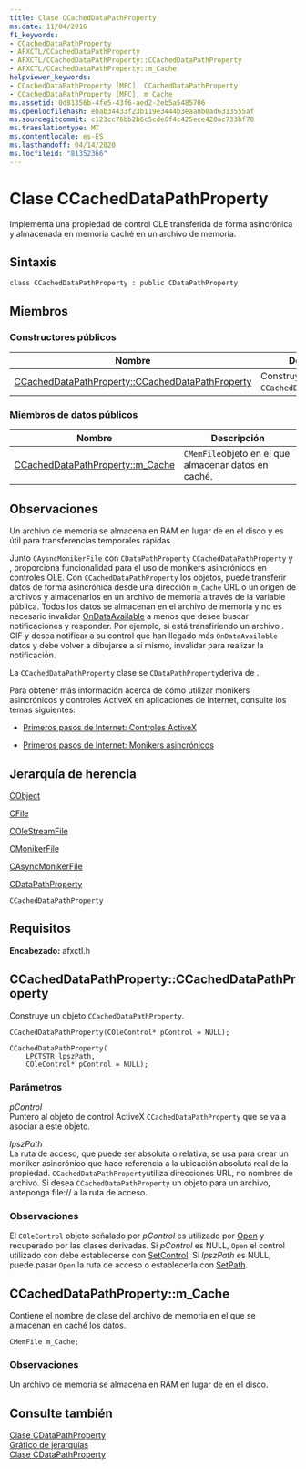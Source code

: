 ```yaml
---
title: Clase CCachedDataPathProperty
ms.date: 11/04/2016
f1_keywords:
- CCachedDataPathProperty
- AFXCTL/CCachedDataPathProperty
- AFXCTL/CCachedDataPathProperty::CCachedDataPathProperty
- AFXCTL/CCachedDataPathProperty::m_Cache
helpviewer_keywords:
- CCachedDataPathProperty [MFC], CCachedDataPathProperty
- CCachedDataPathProperty [MFC], m_Cache
ms.assetid: 0d81356b-4fe5-43f6-aed2-2eb5a5485706
ms.openlocfilehash: ebab34433f23b119e3444b3eaa8b0ad6313555af
ms.sourcegitcommit: c123cc76bb2b6c5cde6f4c425ece420ac733bf70
ms.translationtype: MT
ms.contentlocale: es-ES
ms.lasthandoff: 04/14/2020
ms.locfileid: "81352366"
---
```

# <a name="ccacheddatapathproperty-class"></a>Clase CCachedDataPathProperty

Implementa una propiedad de control OLE transferida de forma asincrónica y almacenada en memoria caché en un archivo de memoria.

## <a name="syntax"></a>Sintaxis

```
class CCachedDataPathProperty : public CDataPathProperty
```

## <a name="members"></a>Miembros

### <a name="public-constructors"></a>Constructores públicos

|Nombre|Descripción|
|----------|-----------------|
|[CCachedDataPathProperty::CCachedDataPathProperty](#ccacheddatapathproperty)|Construye un objeto `CCachedDataPathProperty`.|

### <a name="public-data-members"></a>Miembros de datos públicos

|Nombre|Descripción|
|----------|-----------------|
|[CCachedDataPathProperty::m_Cache](#m_cache)|`CMemFile`objeto en el que almacenar datos en caché.|

## <a name="remarks"></a>Observaciones

Un archivo de memoria se almacena en RAM en lugar de en el disco y es útil para transferencias temporales rápidas.

Junto `CAysncMonikerFile` con `CDataPathProperty` `CCachedDataPathProperty` y , proporciona funcionalidad para el uso de monikers asincrónicos en controles OLE. Con `CCachedDataPathProperty` los objetos, puede transferir datos de forma asincrónica desde una dirección `m_Cache` URL o un origen de archivos y almacenarlos en un archivo de memoria a través de la variable pública. Todos los datos se almacenan en el archivo de memoria y no es necesario invalidar [OnDataAvailable](../../mfc/reference/casyncmonikerfile-class.md#ondataavailable) a menos que desee buscar notificaciones y responder. Por ejemplo, si está transfiriendo un archivo . GIF y desea notificar a su control que han llegado más `OnDataAvailable` datos y debe volver a dibujarse a sí mismo, invalidar para realizar la notificación.

La `CCachedDataPathProperty` clase se `CDataPathProperty`deriva de .

Para obtener más información acerca de cómo utilizar monikers asincrónicos y controles ActiveX en aplicaciones de Internet, consulte los temas siguientes:

- [Primeros pasos de Internet: Controles ActiveX](../../mfc/activex-controls-on-the-internet.md)

- [Primeros pasos de Internet: Monikers asincrónicos](../../mfc/asynchronous-monikers-on-the-internet.md)

## <a name="inheritance-hierarchy"></a>Jerarquía de herencia

[CObject](../../mfc/reference/cobject-class.md)

[CFile](../../mfc/reference/cfile-class.md)

[COleStreamFile](../../mfc/reference/colestreamfile-class.md)

[CMonikerFile](../../mfc/reference/cmonikerfile-class.md)

[CAsyncMonikerFile](../../mfc/reference/casyncmonikerfile-class.md)

[CDataPathProperty](../../mfc/reference/cdatapathproperty-class.md)

`CCachedDataPathProperty`

## <a name="requirements"></a>Requisitos

**Encabezado:** afxctl.h

## <a name="ccacheddatapathpropertyccacheddatapathproperty"></a><a name="ccacheddatapathproperty"></a>CCachedDataPathProperty::CCachedDataPathProperty

Construye un objeto `CCachedDataPathProperty`.

```
CCachedDataPathProperty(COleControl* pControl = NULL);

CCachedDataPathProperty(
    LPCTSTR lpszPath,
    COleControl* pControl = NULL);
```

### <a name="parameters"></a>Parámetros

*pControl*<br/>
Puntero al objeto de control ActiveX `CCachedDataPathProperty` que se va a asociar a este objeto.

*lpszPath*<br/>
La ruta de acceso, que puede ser absoluta o relativa, se usa para crear un moniker asincrónico que hace referencia a la ubicación absoluta real de la propiedad. `CCachedDataPathProperty`utiliza direcciones URL, no nombres de archivo. Si desea `CCachedDataPathProperty` un objeto para un archivo, anteponga file:// a la ruta de acceso.

### <a name="remarks"></a>Observaciones

El `COleControl` objeto señalado por *pControl* es utilizado por [Open](../../mfc/reference/cdatapathproperty-class.md#open) y recuperado por las clases derivadas. Si *pControl* es NULL, `Open` el control utilizado con debe establecerse con [SetControl](../../mfc/reference/cdatapathproperty-class.md#setcontrol). Si *lpszPath* es NULL, puede pasar `Open` la ruta de acceso o establecerla con [SetPath](../../mfc/reference/cdatapathproperty-class.md#setpath).

## <a name="ccacheddatapathpropertym_cache"></a><a name="m_cache"></a>CCachedDataPathProperty::m_Cache

Contiene el nombre de clase del archivo de memoria en el que se almacenan en caché los datos.

```
CMemFile m_Cache;
```

### <a name="remarks"></a>Observaciones

Un archivo de memoria se almacena en RAM en lugar de en el disco.

## <a name="see-also"></a>Consulte también

[Clase CDataPathProperty](../../mfc/reference/cdatapathproperty-class.md)<br/>
[Gráfico de jerarquías](../../mfc/hierarchy-chart.md)<br/>
[Clase CDataPathProperty](../../mfc/reference/cdatapathproperty-class.md)
